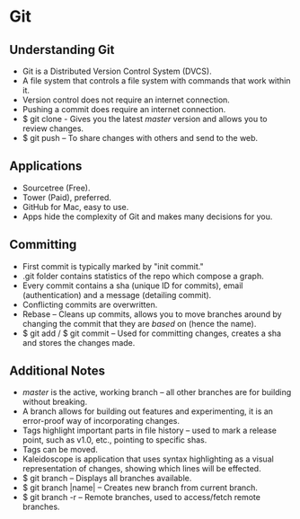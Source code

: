 # Git

## Understanding Git
* Git is a Distributed Version Control System (DVCS).
* A file system that controls a file system with commands that work within it.
* Version control does not require an internet connection.
* Pushing a commit does require an internet connection.
* $ git clone - Gives you the latest *master* version and allows you to review changes.
* $ git push – To share changes with others and send to the web.

## Applications
* Sourcetree (Free).
* Tower (Paid), preferred.
* GitHub for Mac, easy to use.
* Apps hide the complexity of Git and makes many decisions for you.

## Committing
* First commit is typically marked by "init commit."
* .git folder contains statistics of the repo which compose a graph.
* Every commit contains a sha (unique ID for commits), email (authentication) and a message (detailing commit).
* Conflicting commits are overwritten.
* Rebase – Cleans up commits, allows you to move branches around by changing the commit that they are *based* on (hence the name).
* $ git add / $ git commit – Used for committing changes, creates a sha and stores the changes made.

## Additional Notes
* *master* is the active, working branch – all other branches are for building without breaking.
* A branch allows for building out features and experimenting, it is an error-proof way of incorporating changes.
* Tags highlight important parts in file history – used to mark a release point, such as v1.0, etc., pointing to specific shas.
* Tags can be moved.
* Kaleidoscope is application that uses syntax highlighting as a visual representation of changes, showing which lines will be effected.
* $ git branch – Displays all branches available.
* $ git branch |name| – Creates new branch from current branch.
* $ git branch -r – Remote branches, used to access/fetch remote branches.
